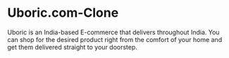 # Uboric.com-Clone
Uboric is an India-based E-commerce that delivers throughout India. You can shop for the desired product right from the comfort of your home and get them delivered straight to your doorstep. 
